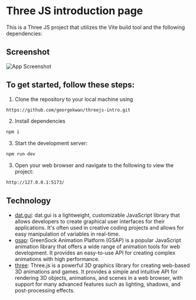 # Three JS introduction page

This is a Three JS project that utilizes the Vite build tool and the following dependencies:

## Screenshot

![App Screenshot](https://i.imgur.com/xGsO4Pz.gif)

## To get started, follow these steps:

1. Clone the repository to your local machine using

```bash
https://github.com/georgekwan/threejs-intro.git
```

2. Install dependencies

```bash
npm i
```

3. Start the development server:

```bash
npm run dev
```

3. Open your web browser and navigate to the following to view the project:

```bash
http://127.0.0.1:5173/
```

## Technology

- [dat.gui](https://github.com/dataarts/dat.gui): dat.gui is a lightweight, customizable JavaScript library that allows developers to create graphical user interfaces for their applications. It's often used in creative coding projects and allows for easy manipulation of variables in real-time.
- [gsap](https://greensock.com/docs/v3/): GreenSock Animation Platform (GSAP) is a popular JavaScript animation library that offers a wide range of animation tools for web development. It provides an easy-to-use API for creating complex animations with high performance.
- [three](https://threejs.org/docs/): Three.js is a powerful 3D graphics library for creating web-based 3D animations and games. It provides a simple and intuitive API for rendering 3D objects, animations, and scenes in a web browser, with support for many advanced features such as lighting, shadows, and post-processing effects.

